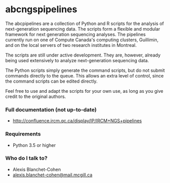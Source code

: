 # abcngspipelines

The abcpipelines are a collection of Python and R scripts for the analysis of next-generation sequencing data.
The scripts form a flexible and modular framework for next generation sequencing analyses.
The pipelines currently run on one of Compute Canada's computing clusters, Guillimin, and on the local servers of two research institutes in Montreal.

The scripts are still under active development.
They are, however, already being used extensively to analyze next-generation sequencing data.

The Python scripts simply generate the command scripts, but do not submit commands directly to the queue.
This allows an extra level of control, since the command scripts can be edited directly.

Feel free to use and adapt the scripts for your own use, as long as you give credit to the original authors.

### Full documentation (not up-to-date) ###
* http://confluence.ircm.qc.ca/display/IP/IRCM+NGS+pipelines

### Requirements
* Python 3.5 or higher

### Who do I talk to? ###

* Alexis Blanchet-Cohen
* alexis.blanchet-cohen@mail.mcgill.ca
